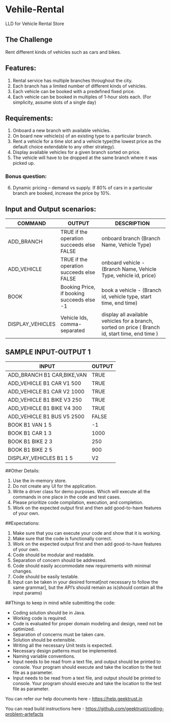 # Vehile-Rental
LLD for Vehicle Rental Store

## The Challenge
Rent different kinds of vehicles such as cars and bikes.

## Features:
1. Rental service has multiple branches throughout the city.
2. Each branch has a limited number of different kinds of vehicles.
3. Each vehicle can be booked with a predefined fixed price.
4. Each vehicle can be booked in multiples of 1-hour slots each. (For simplicity, assume slots of a single day)

## Requirements:
1. Onboard a new branch with available vehicles.
2. On board new vehicle(s) of an existing type to a particular branch.
3. Rent a vehicle for a time slot and a vehicle type(the lowest price as the default choice extendable to any other strategy).
4. Display available vehicles for a given branch sorted on price.
5. The vehicle will have to be dropped at the same branch where it was picked up.
### Bonus question:
6. Dynamic pricing – demand vs supply. If 80% of cars in a particular branch are booked, increase the price by 10%.

## Input and Output scenarios:
COMMAND|OUTPUT|DESCRIPTION
---|---|---
ADD_BRANCH|TRUE if the operation succeeds else FALSE|onboard branch (Branch Name, Vehicle Type)
ADD_VEHICLE|TRUE if the operation succeeds else FALSE|onboard vehicle - (Branch Name, Vehicle Type, vehicle id, price)
BOOK|Booking Price, if booking succeeds else -1|book a vehicle - (Branch id, vehicle type, start time, end time)
DISPLAY_VEHICLES|Vehicle Ids, comma-separated|display all available vehicles for a branch, sorted on price ( Branch id, start time, end time )

## SAMPLE INPUT-OUTPUT 1
INPUT|OUTPUT
---|---
ADD_BRANCH B1 CAR,BIKE,VAN|TRUE
ADD_VEHICLE B1 CAR V1 500|TRUE
ADD_VEHICLE B1 CAR V2 1000|TRUE
ADD_VEHICLE B1 BIKE V3 250|TRUE
ADD_VEHICLE B1 BIKE V4 300|TRUE
ADD_VEHICLE B1 BUS V5 2500|FALSE
BOOK B1 VAN 1 5|-1
BOOK B1 CAR 1 3|1000
BOOK B1 BIKE 2 3|250
BOOK B1 BIKE 2 5|900
DISPLAY_VEHICLES B1 1 5|V2

##Other Details:
1. Use the in-memory store.
2. Do not create any UI for the application.
3. Write a driver class for demo purposes. Which will execute all the commands in one place in the code and test cases.
4. Please prioritize code compilation, execution, and completion.
5. Work on the expected output first and then add good-to-have features of your own.

##Expectations:
1. Make sure that you can execute your code and show that it is working.
2. Make sure that the code is functionally correct.
3. Work on the expected output first and then add good-to-have features of your own.
4. Code should be modular and readable.
5. Separation of concern should be addressed.
6. Code should easily accommodate new requirements with minimal changes.
7. Code should be easily testable.
8. Input can be taken in your desired format[not necessary to follow the same grammar], but the API’s should remain as is(should contain all the input params)

##Things to keep in mind while submitting the code:
* Coding solution should be in Java.
* Working code is required.
* Code is evaluated for proper domain modeling and design, need not be optimized.
* Separation of concerns must be taken care.
* Solution should be extensible.
* Writing all the necessary Unit tests is expected.
* Necessary design patterns must be implemented.
* Naming variable conventions.
* Input needs to be read from a text file, and output should be printed to console. Your program should execute and take the location to the test file as a parameter.
* Input needs to be read from a text file, and output should be printed to console. Your program should execute and take the location to the test file as parameter.

You can refer our help documents here - https://help.geektrust.in

You can read build instructions here - https://github.com/geektrust/coding-problem-artefacts
